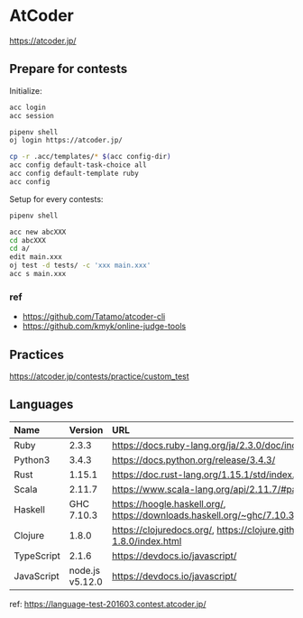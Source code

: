 # AtCoder

https://atcoder.jp/

## Prepare for contests

Initialize:

```bash
acc login
acc session

pipenv shell
oj login https://atcoder.jp/

cp -r .acc/templates/* $(acc config-dir)
acc config default-task-choice all
acc config default-template ruby
acc config
```

Setup for every contests:

```bash
pipenv shell

acc new abcXXX
cd abcXXX
cd a/
edit main.xxx
oj test -d tests/ -c 'xxx main.xxx'
acc s main.xxx
```

### ref

- https://github.com/Tatamo/atcoder-cli
- https://github.com/kmyk/online-judge-tools

## Practices

https://atcoder.jp/contests/practice/custom_test

## Languages

| Name       | Version         | URL                                                                                                     |
| :--------- | :-------------- | :------------------------------------------------------------------------------------------------------ |
| Ruby       | 2.3.3           | https://docs.ruby-lang.org/ja/2.3.0/doc/index.html                                                      |
| Python3    | 3.4.3           | https://docs.python.org/release/3.4.3/                                                                  |
| Rust       | 1.15.1          | https://doc.rust-lang.org/1.15.1/std/index.html                                                         |
| Scala      | 2.11.7          | https://www.scala-lang.org/api/2.11.7/#package                                                          |
| Haskell    | GHC 7.10.3      | https://hoogle.haskell.org/, <https://downloads.haskell.org/~ghc/7.10.3/docs/html/libraries/index.html> |
| Clojure    | 1.8.0           | https://clojuredocs.org/, https://clojure.github.io/clojure/branch-clojure-1.8.0/index.html             |
| TypeScript | 2.1.6           | https://devdocs.io/javascript/                                                                          |
| JavaScript | node.js v5.12.0 | https://devdocs.io/javascript/                                                                          |

ref: https://language-test-201603.contest.atcoder.jp/
